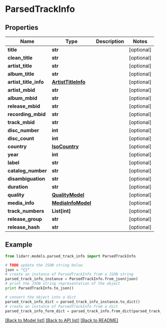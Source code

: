 # ParsedTrackInfo


## Properties
Name | Type | Description | Notes
------------ | ------------- | ------------- | -------------
**title** | **str** |  | [optional] 
**clean_title** | **str** |  | [optional] 
**artist_title** | **str** |  | [optional] 
**album_title** | **str** |  | [optional] 
**artist_title_info** | [**ArtistTitleInfo**](ArtistTitleInfo.md) |  | [optional] 
**artist_mbid** | **str** |  | [optional] 
**album_mbid** | **str** |  | [optional] 
**release_mbid** | **str** |  | [optional] 
**recording_mbid** | **str** |  | [optional] 
**track_mbid** | **str** |  | [optional] 
**disc_number** | **int** |  | [optional] 
**disc_count** | **int** |  | [optional] 
**country** | [**IsoCountry**](IsoCountry.md) |  | [optional] 
**year** | **int** |  | [optional] 
**label** | **str** |  | [optional] 
**catalog_number** | **str** |  | [optional] 
**disambiguation** | **str** |  | [optional] 
**duration** | **str** |  | [optional] 
**quality** | [**QualityModel**](QualityModel.md) |  | [optional] 
**media_info** | [**MediaInfoModel**](MediaInfoModel.md) |  | [optional] 
**track_numbers** | **List[int]** |  | [optional] 
**release_group** | **str** |  | [optional] 
**release_hash** | **str** |  | [optional] 

## Example

```python
from lidarr.models.parsed_track_info import ParsedTrackInfo

# TODO update the JSON string below
json = "{}"
# create an instance of ParsedTrackInfo from a JSON string
parsed_track_info_instance = ParsedTrackInfo.from_json(json)
# print the JSON string representation of the object
print ParsedTrackInfo.to_json()

# convert the object into a dict
parsed_track_info_dict = parsed_track_info_instance.to_dict()
# create an instance of ParsedTrackInfo from a dict
parsed_track_info_form_dict = parsed_track_info.from_dict(parsed_track_info_dict)
```
[[Back to Model list]](../README.md#documentation-for-models) [[Back to API list]](../README.md#documentation-for-api-endpoints) [[Back to README]](../README.md)


